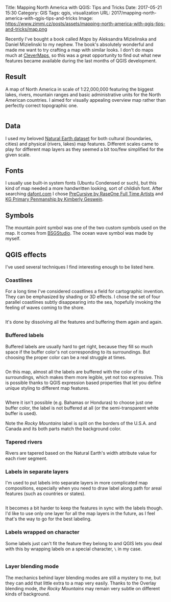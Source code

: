 Title: Mapping North America with QGIS: Tips and Tricks
Date: 2017-05-21 15:30
Category: GIS
Tags: qgis, visualization
URL: 2017/mapping-north-america-with-qgis-tips-and-tricks
Image: https://www.zimmi.cz/posts/assets/mapping-north-america-with-qgis-tips-and-tricks/map.png

Recently I've bought a book called *Maps* by Aleksandra Mizielinska and Daniel Mizielinski to my nephew. The book's absolutely wonderful and made me want to try crafting a map with similar looks. I don't do maps much at [CleverMaps](https://clevermaps.cz), so this was a great opportunity to find out what new features became available during the last months of QGIS development.

## Result

A map of North America in scale of 1:22,000,000 featuring the biggest lakes, rivers, mountain ranges and basic administrative units for the North American countries. I aimed for visually appealing overview map rather than perfectly correct topographic one.

<div class="text-center"><a href="{filename}/assets/mapping-north-america-with-qgis-tips-and-tricks/map.png" title="Click for the full size (3 MB)"><img data-echo="/posts/assets/mapping-north-america-with-qgis-tips-and-tricks/map.min.png"/></a></div>

## Data

I used my beloved [Natural Earth dataset](http://www.naturalearthdata.com) for both cultural (boundaries, cities) and physical (rivers, lakes) map features. Different scales came to play for different map layers as they seemed a bit too/few simplified for the given scale.

## Fonts

I usually use built-in system fonts (Ubuntu Condensed or such), but this kind of map needed a more handwritten looking, sort of childish font. After searching [dafont.com](dafont.com) I chose [PreCursive by RaseOne Full Time Artists](http://www.dafont.com/es/precursive.font) and [KG Primary Penmanship by Kimberly Geswein](http://www.dafont.com/es/kg-primary-penmanship.font).

## Symbols

The mountain point symbol was one of the two custom symbols used on the map. It comes from [BSGStudio](http://all-free-download.com/free-vector/download/mountains_311829.html). The ocean wave symbol was made by myself.

## QGIS effects

I've used several techniques I find interesting enough to be listed here.

### Coastlines

For a long time I've considered coastlines a field for cartographic invention. They can be emphasized by shading or 3D effects. I chose the set of four parallel coastlines subtly disappearing into the sea, hopefully invoking the feeling of waves coming to the shore.

<div class="text-center"><img data-echo="/posts/assets/mapping-north-america-with-qgis-tips-and-tricks/coastlines.png"/></div>

It's done by dissolving all the features and buffering them again and again.

### Buffered labels

Buffered labels are usually hard to get right, because they fill so much space if the buffer color's not corresponding to its surroundings. But choosing the proper color can be a real struggle at times.

<div class="text-center"><img data-echo="/posts/assets/mapping-north-america-with-qgis-tips-and-tricks/qgis_expressions.png"/></div>

On this map, almost all the labels are buffered with the color of its surroundings, which makes them more legible, yet not too expressive. This is possible thanks to QGIS expression based properties that let you define unique styling to different map features.

<div class="text-center"><img data-echo="/posts/assets/mapping-north-america-with-qgis-tips-and-tricks/buffered_labels.png"/></div>

Where it isn't possible (e.g. Bahamas or Honduras) to choose just one buffer color, the label is not buffered at all (or the semi-transparent white buffer is used).


Note the *Rocky Mountains* label is split on the borders of the U.S.A. and Canada and its both parts match the background color.

### Tapered rivers

Rivers are tapered based on the Natural Earth's width attribute value for each river segment.

### Labels in separate layers

I'm used to put labels into separate layers in more complicated map compositions, especially when you need to draw label along path for areal features (such as countries or states).

<div class="text-center"><img data-echo="/posts/assets/mapping-north-america-with-qgis-tips-and-tricks/labels.png"/></div>

It becomes a bit harder to keep the features in sync with the labels though. I'd like to use only one layer for all the map layers in the future, as I feel that's the way to go for the best labeling.

### Labels wrapped on character

Some labels just can't fit the feature they belong to and QGIS lets you deal with this by wrapping labels on a special character, `\` in my case.

<div class="text-center"><img data-echo="/posts/assets/mapping-north-america-with-qgis-tips-and-tricks/wrapped_labels.png"/></div>

### Layer blending mode

The mechanics behind layer blending modes are still a mystery to me, but they can add that little extra to a map very easily. Thanks to the Overlay blending mode, *the Rocky Mountains* may remain very subtle on different kinds of background.

<div class="text-center"><img data-echo="/posts/assets/mapping-north-america-with-qgis-tips-and-tricks/blending_mode.png"/></div>